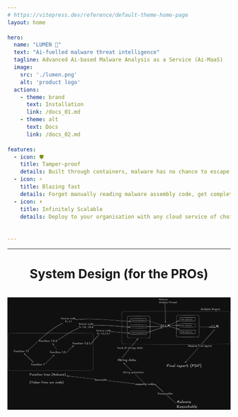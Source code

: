 ```yaml
---
# https://vitepress.dev/reference/default-theme-home-page
layout: home

hero:
  name: "LUMEN 💠"
  text: "Ai-fuelled malware threat intelligence"
  tagline: Advanced Ai-based Malware Analysis as a Service (Ai-MaaS)
  image: 
    src: './lumen.png'
    alt: 'product logo'
  actions:
    - theme: brand
      text: Installation
      link: /docs_01.md
    - theme: alt
      text: Docs
      link: /docs_02.md

features:
  - icon: 🛡️
    title: Tamper-proof
    details: Built through containers, malware has no chance to escape system
  - icon: ⚡
    title: Blazing fast 
    details: Forget manually reading malware assembly code, get complete reports of everything
  - icon: ⬆️
    title: Infinitely Scalable
    details: Deploy to your organisation with any cloud service of choice


---
```

---


<div style="text-align: center;">
    <h1>System Design (for the PROs)</h1>
    </br>
    <img src="./lumenmap.png" alt="Description of Image" style="max-width: 100%; height: auto;" />
</div>





